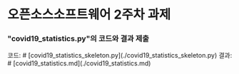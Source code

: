 <h1>오픈소스소프트웨어  2주차 과제</h1>

<h3>"covid19_statistics.py"의 코드와 결과 제출</h3>
코드: # [covid19_statistics_skeleton.py](./covid19_statistics_skeleton.py)
결과: # [covid19_statistics.md](./covid19_statistics.md)
